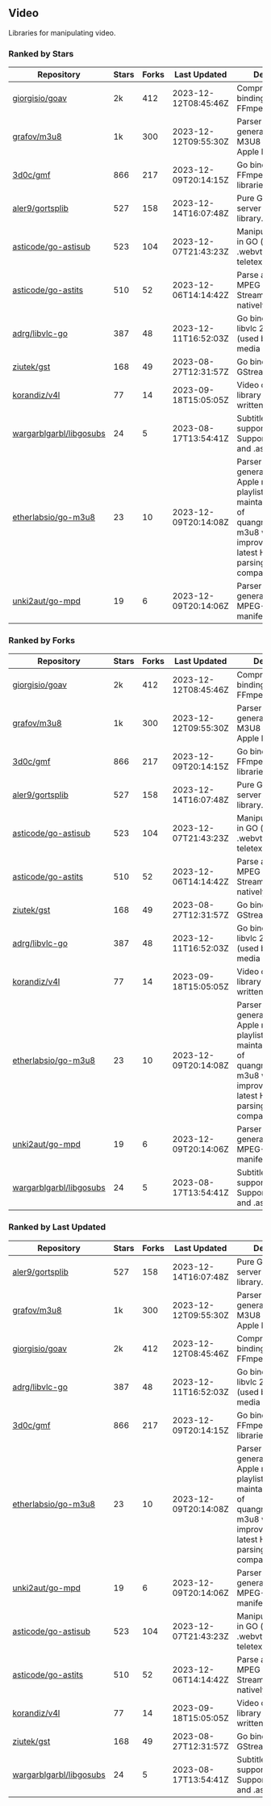 ## Video

Libraries for manipulating video.

### Ranked by Stars

| Repository | Stars | Forks | Last Updated | Description | 
|------------|-------|-------|--------------|-------------|
| [giorgisio/goav](https://github.com/giorgisio/goav) | 2k | 412 | 2023-12-12T08:45:46Z |  Comprehensive Go bindings for FFmpeg. |
| [grafov/m3u8](https://github.com/grafov/m3u8) | 1k | 300 | 2023-12-12T09:55:30Z |  Parser and generator library of M3U8 playlists for Apple HLS. |
| [3d0c/gmf](https://github.com/3d0c/gmf) | 866 | 217 | 2023-12-09T20:14:15Z |  Go bindings for FFmpeg av\* libraries. |
| [aler9/gortsplib](https://github.com/aler9/gortsplib) | 527 | 158 | 2023-12-14T16:07:48Z |  Pure Go RTSP server and client library. |
| [asticode/go-astisub](https://github.com/asticode/go-astisub) | 523 | 104 | 2023-12-07T21:43:23Z |  Manipulate subtitles in GO (.srt, .stl, .ttml, .webvtt, .ssa/.ass, teletext, .smi, etc.). |
| [asticode/go-astits](https://github.com/asticode/go-astits) | 510 | 52 | 2023-12-06T14:14:42Z |  Parse and demux MPEG Transport Streams (.ts) natively in GO. |
| [adrg/libvlc-go](https://github.com/adrg/libvlc-go) | 387 | 48 | 2023-12-11T16:52:03Z |  Go bindings for libvlc 2.X/3.X/4.X (used by the VLC media player). |
| [ziutek/gst](https://github.com/ziutek/gst) | 168 | 49 | 2023-08-27T12:31:57Z |  Go bindings for GStreamer. |
| [korandiz/v4l](https://github.com/korandiz/v4l) | 77 | 14 | 2023-09-18T15:05:05Z |  Video capture library for Linux, written in Go. |
| [wargarblgarbl/libgosubs](https://github.com/wargarblgarbl/libgosubs) | 24 | 5 | 2023-08-17T13:54:41Z |  Subtitle format support for go. Supports .srt, .ttml, and .ass. |
| [etherlabsio/go-m3u8](https://github.com/etherlabsio/go-m3u8) | 23 | 10 | 2023-12-09T20:14:08Z |  Parser and generator library for Apple m3u8 playlists. Actively maintained version of quangngotan95/go-m3u8 with improvements and latest HLS playlist parsing compatibility. |
| [unki2aut/go-mpd](https://github.com/unki2aut/go-mpd) | 19 | 6 | 2023-12-09T20:14:06Z |  Parser and generator library for MPEG-DASH manifest files. |

### Ranked by Forks

| Repository | Stars | Forks | Last Updated | Description | 
|------------|-------|-------|--------------|-------------|
| [giorgisio/goav](https://github.com/giorgisio/goav) | 2k | 412 | 2023-12-12T08:45:46Z |  Comprehensive Go bindings for FFmpeg. |
| [grafov/m3u8](https://github.com/grafov/m3u8) | 1k | 300 | 2023-12-12T09:55:30Z |  Parser and generator library of M3U8 playlists for Apple HLS. |
| [3d0c/gmf](https://github.com/3d0c/gmf) | 866 | 217 | 2023-12-09T20:14:15Z |  Go bindings for FFmpeg av\* libraries. |
| [aler9/gortsplib](https://github.com/aler9/gortsplib) | 527 | 158 | 2023-12-14T16:07:48Z |  Pure Go RTSP server and client library. |
| [asticode/go-astisub](https://github.com/asticode/go-astisub) | 523 | 104 | 2023-12-07T21:43:23Z |  Manipulate subtitles in GO (.srt, .stl, .ttml, .webvtt, .ssa/.ass, teletext, .smi, etc.). |
| [asticode/go-astits](https://github.com/asticode/go-astits) | 510 | 52 | 2023-12-06T14:14:42Z |  Parse and demux MPEG Transport Streams (.ts) natively in GO. |
| [ziutek/gst](https://github.com/ziutek/gst) | 168 | 49 | 2023-08-27T12:31:57Z |  Go bindings for GStreamer. |
| [adrg/libvlc-go](https://github.com/adrg/libvlc-go) | 387 | 48 | 2023-12-11T16:52:03Z |  Go bindings for libvlc 2.X/3.X/4.X (used by the VLC media player). |
| [korandiz/v4l](https://github.com/korandiz/v4l) | 77 | 14 | 2023-09-18T15:05:05Z |  Video capture library for Linux, written in Go. |
| [etherlabsio/go-m3u8](https://github.com/etherlabsio/go-m3u8) | 23 | 10 | 2023-12-09T20:14:08Z |  Parser and generator library for Apple m3u8 playlists. Actively maintained version of quangngotan95/go-m3u8 with improvements and latest HLS playlist parsing compatibility. |
| [unki2aut/go-mpd](https://github.com/unki2aut/go-mpd) | 19 | 6 | 2023-12-09T20:14:06Z |  Parser and generator library for MPEG-DASH manifest files. |
| [wargarblgarbl/libgosubs](https://github.com/wargarblgarbl/libgosubs) | 24 | 5 | 2023-08-17T13:54:41Z |  Subtitle format support for go. Supports .srt, .ttml, and .ass. |

### Ranked by Last Updated

| Repository | Stars | Forks | Last Updated | Description | 
|------------|-------|-------|--------------|-------------|
| [aler9/gortsplib](https://github.com/aler9/gortsplib) | 527 | 158 | 2023-12-14T16:07:48Z |  Pure Go RTSP server and client library. |
| [grafov/m3u8](https://github.com/grafov/m3u8) | 1k | 300 | 2023-12-12T09:55:30Z |  Parser and generator library of M3U8 playlists for Apple HLS. |
| [giorgisio/goav](https://github.com/giorgisio/goav) | 2k | 412 | 2023-12-12T08:45:46Z |  Comprehensive Go bindings for FFmpeg. |
| [adrg/libvlc-go](https://github.com/adrg/libvlc-go) | 387 | 48 | 2023-12-11T16:52:03Z |  Go bindings for libvlc 2.X/3.X/4.X (used by the VLC media player). |
| [3d0c/gmf](https://github.com/3d0c/gmf) | 866 | 217 | 2023-12-09T20:14:15Z |  Go bindings for FFmpeg av\* libraries. |
| [etherlabsio/go-m3u8](https://github.com/etherlabsio/go-m3u8) | 23 | 10 | 2023-12-09T20:14:08Z |  Parser and generator library for Apple m3u8 playlists. Actively maintained version of quangngotan95/go-m3u8 with improvements and latest HLS playlist parsing compatibility. |
| [unki2aut/go-mpd](https://github.com/unki2aut/go-mpd) | 19 | 6 | 2023-12-09T20:14:06Z |  Parser and generator library for MPEG-DASH manifest files. |
| [asticode/go-astisub](https://github.com/asticode/go-astisub) | 523 | 104 | 2023-12-07T21:43:23Z |  Manipulate subtitles in GO (.srt, .stl, .ttml, .webvtt, .ssa/.ass, teletext, .smi, etc.). |
| [asticode/go-astits](https://github.com/asticode/go-astits) | 510 | 52 | 2023-12-06T14:14:42Z |  Parse and demux MPEG Transport Streams (.ts) natively in GO. |
| [korandiz/v4l](https://github.com/korandiz/v4l) | 77 | 14 | 2023-09-18T15:05:05Z |  Video capture library for Linux, written in Go. |
| [ziutek/gst](https://github.com/ziutek/gst) | 168 | 49 | 2023-08-27T12:31:57Z |  Go bindings for GStreamer. |
| [wargarblgarbl/libgosubs](https://github.com/wargarblgarbl/libgosubs) | 24 | 5 | 2023-08-17T13:54:41Z |  Subtitle format support for go. Supports .srt, .ttml, and .ass. |

